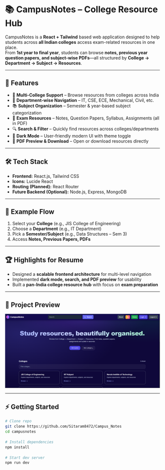 # 📚 CampusNotes – College Resource Hub

CampusNotes is a **React + Tailwind** based web application designed to help students across **all Indian colleges** access exam-related resources in one place.  
From **1st year to final year**, students can browse **notes, previous year question papers, and subject-wise PDFs**—all structured by **College → Department → Subject → Resources**.  

---

## 🚀 Features
- 🏫 **Multi-College Support** – Browse resources from colleges across India  
- 🏬 **Department-wise Navigation** – IT, CSE, ECE, Mechanical, Civil, etc.  
- 📚 **Subject Organization** – Semester & year-based subject categorization  
- 📂 **Exam Resources** – Notes, Question Papers, Syllabus, Assignments (all in PDF)  
- 🔍 **Search & Filter** – Quickly find resources across colleges/departments  
- 🌙 **Dark Mode** – User-friendly modern UI with theme toggle  
- 📖 **PDF Preview & Download** – Open or download resources directly  

---

## 🛠️ Tech Stack
- **Frontend:** React.js, Tailwind CSS  
- **Icons:** Lucide React  
- **Routing (Planned):** React Router  
- **Future Backend (Optional):** Node.js, Express, MongoDB  

---

## 🎯 Example Flow
1. Select your **College** (e.g., JIS College of Engineering)  
2. Choose a **Department** (e.g., IT Department)  
3. Pick a **Semester/Subject** (e.g., Data Structures – Sem 3)  
4. Access **Notes, Previous Papers, PDFs**  

---

## 🏆 Highlights for Resume
- Designed a **scalable frontend architecture** for multi-level navigation  
- Implemented **dark mode, search, and PDF preview** for usability  
- Built a **pan-India college resource hub** with focus on **exam preparation**  

---

## 📸 Project Preview
![CampusNotes Preview](./src/assets/ProjectImg.png)


---

## ⚡ Getting Started
```bash
# Clone repo
git clone https://github.com/Sitaram8472/Campus_Notes
cd campusnotes

# Install dependencies
npm install

# Start dev server
npm run dev
